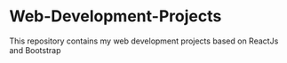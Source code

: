 # Web-Development-Projects
This repository contains my web development projects based on ReactJs and Bootstrap
